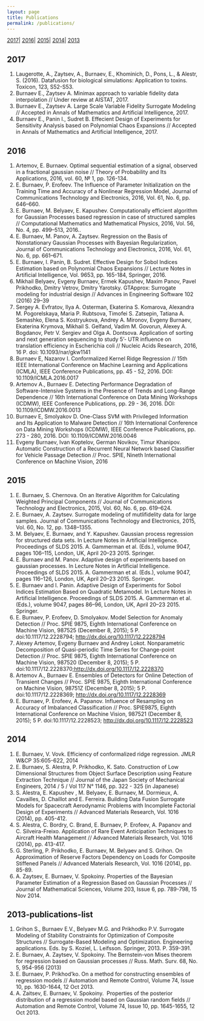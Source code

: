 ```yaml
---
layout: page
title: Publications
permalink: /publications/
---
```


[2017](#2016)|
[2016](#2016)|
[2015](#2015)|
[2014](#2014)|
[2013](#2015)

## **2017**
1.	Laugerotte, A., Zaytsev, A., Burnaev, E., Khominich, D., Pons, L., & Alestr, S. (2016). Datafusion for biological simulations: Application to toxins. Toxicon, 123, S52-S53.
2.	Burnaev E., Zaytsev A. Minimax approach to variable fidelity data interpolation // Under review at AISTAT, 2017.
3.	Burnaev E., Zaytsev A. Large Scale Variable Fidelity Surrogate Modeling // Accepted in Annals of Mathematics and Artificial Intelligence, 2017.
4. Burnaev E., Panin I., Sudret B. Effecient Design of Experiments for Sensitivity Analysis based on Polynomial Chaos Expansions // Accepted in Annals of Mathematics and Artificial Intelligence, 2017.

## **2016**
1.	Artemov, E. Burnaev. Optimal sequential estimation of a signal, observed in a fractional gaussian noise // Theory of Probability and Its Applications, 2016, vol. 60, № 1, pp. 126-134.
2.	E. Burnaev, P. Erofeev. The Influence of Parameter Initialization on the Training Time and Accuracy of a Nonlinear Regression Model, Journal of Communications Technology and Electronics, 2016, Vol. 61, No. 6, pp. 646–660.
3.	E. Burnaev, M. Belyaev, E. Kapushev. Computationally efficient algorithm for Gaussian Processes based regression in case of structured samples // Computational Mathematics and Mathematical Physics, 2016, Vol. 56, No. 4, pp. 499–513, 2016..
4.	E. Burnaev, M. Panov, A. Zaytsev. Regression on the Basis of Nonstationary Gaussian Processes with Bayesian Regularization, Journal of Communications Technology and Electronics, 2016, Vol. 61, No. 6, pp. 661–671.
5.	E. Burnaev, I. Panin, B. Sudret. Effective Design for Sobol Indices Estimation based on Polynomial Chaos Expansions // Lecture Notes in Artificial Intelligence, Vol. 9653, pp. 165-184, Springer, 2016.
6.	Mikhail Belyaev, Evgeny Burnaev, Ermek Kapushev, Maxim Panov, Pavel Prikhodko, Dmitry Vetrov, Dmitry Yarotsky. GTApprox: Surrogate modeling for industrial design // Advances in Engineering Software 102 (2016) 29–39
7.	Sergey A. Evfratov, Ilya A. Osterman, Ekaterina S. Komarova, Alexandra M. Pogorelskaya, Maria P. Rubtsova, Timofei S. Zatsepin, Tatiana A. Semashko, Elena S. Kostryukova, Andrey A. Mironov, Evgeny Burnaev, Ekaterina Krymova, Mikhail S. Gelfand, Vadim M. Govorun, Alexey A. Bogdanov, Petr V. Sergiev and Olga A. Dontsova. Application of sorting and next generation sequencing to study 5’- UTR influence on translation efficiency in Escherichia coli // Nucleic Acids Research, 2016,  16 P. doi: 10.1093/nar/gkw1141
8.	Burnaev E, Nazarov I. Conformalized Kernel Ridge Regression // 15th IEEE International Conference on Machine Learning and Applications (ICMLA), IEEE Conference Publications, pp. 45 - 52, 2016. DOI: 10.1109/ICMLA.2016.0017
9.	Artemov A., Burnaev E. Detecting Performance Degradation of Software-Intensive Systems in the Presence of Trends and Long-Range Dependence // 16th International Conference on Data Mining Workshops (ICDMW), IEEE Conference Publications, pp. 29 - 36, 2016. DOI: 10.1109/ICDMW.2016.0013
10.	Burnaev E, Smolyakov D. One-Class SVM with Privileged Information and Its Application to Malware Detection // 16th International Conference on Data Mining Workshops (ICDMW), IEEE Conference Publications, pp. 273 - 280, 2016. DOI: 10.1109/ICDMW.2016.0046
11.	Evgeny Burnaev, Ivan Koptelov, German Novikov, Timur Khanipov. Automatic Construction of a Recurrent Neural Network based Classifier for Vehicle Passage Detection // Proc. SPIE, Nineth International Conference on Machine Vision, 2016

## **2015**
1.	E. Burnaev, S. Chernova. On an Iterative Algorithm for Calculating Weighted Principal Components // Journal of Communications Technology and Electronics, 2015, Vol. 60, No. 6, pp. 619–624.
2.	E. Burnaev, A. Zaytsev. Surrogate modeling of mutlifidelity data for large samples. Journal of Communications Technology and Electronics, 2015, Vol. 60, No. 12, pp. 1348–1355.
3.	M. Belyaev, E. Burnaev, and Y. Kapushev. Gaussian process regression for structured data sets. In Lecture Notes in Artificial Intelligence. Proceedings of SLDS 2015. A. Gammerman et al. (Eds.), volume 9047, pages 106–115, London, UK, April 20–23 2015. Springer.
4.	E. Burnaev and M. Panov. Adaptive design of experiments based on gaussian processes. In Lecture Notes in Artificial Intelligence. Proceedings of SLDS 2015. A. Gammerman et al. (Eds.), volume 9047, pages 116–126, London, UK, April 20–23 2015. Springer.
5.	E. Burnaev and I. Panin. Adaptive Design of Experiments for Sobol Indices Estimation Based on Quadratic Metamodel. In Lecture Notes in Artificial Intelligence. Proceedings of SLDS 2015. A. Gammerman et al. (Eds.), volume 9047, pages 86–96, London, UK, April 20–23 2015. Springer.
6.	E. Burnaev, P. Erofeev, D. Smolyakov. Model Selection for Anomaly Detection // Proc. SPIE 9875, Eighth International Conference on Machine Vision, 987525 (December 8, 2015); 5 P. doi:10.1117/12.2228794; http://dx.doi.org/10.1117/12.2228794
7.	Alexey Artemov, Evgeny Burnaev and Andrey Lokot. Nonparametric Decomposition of Quasi-periodic Time Series for Change-point Detection // Proc. SPIE 9875, Eighth International Conference on Machine Vision, 987520 (December 8, 2015); 5 P. doi:10.1117/12.2228370;http://dx.doi.org/10.1117/12.2228370
8.	Artemov A., Burnaev E. Ensembles of Detectors for Online Detection of Transient Changes // Proc. SPIE 9875, Eighth International Conference on Machine Vision, 98751Z (December 8, 2015); 5 P. doi:10.1117/12.2228369; http://dx.doi.org/10.1117/12.2228369
9.	E. Burnaev, P. Erofeev, A. Papanov. Influence of Resampling on Accuracy of Imbalanced Classification // Proc. SPIE9875, Eighth International Conference on Machine Vision, 987521 (December 8, 2015); 5 P. doi:10.1117/12.2228523; http://dx.doi.org/10.1117/12.2228523

## **2014**
1.	E. Burnaev, V. Vovk. Efficiency of conformalized ridge regression. JMLR W&CP 35:605-622, 2014
2.	E. Burnaev, S. Alestra, P. Prikhodko, K. Sato. Construction of Low Dimensional Structures from Object Surface Description using Feature Extraction Technique // Journal of the Japan Society of Mechanical Engineers, 2014 / 5 / Vol 117 N° 1146, pp. 322 - 325 (in Japanese)    
3.	S. Alestra, E. Kapushev , M. Belyaev, E. Burnaev, M. Dormieux, A. Cavailles, D. Chaillot and E. Ferreira. Building Data Fusion Surrogate Models for Spacecraft Aerodynamic Problems with Incomplete Factorial Design of Experiments // Advanced Materials Research, Vol. 1016 (2014), pp. 405-412.
4.	S. Alestra, C. Bordry, C. Brand, E. Burnaev, P. Erofeev, A. Papanov and C. Silveira-Freixo. Application of Rare Event Anticipation Techniques to Aircraft Health Management // Advanced Materials Research, Vol. 1016 (2014), pp. 413-417.
5.	G. Sterling, P. Prikhodko, E. Burnaev, M. Belyaev and S. Grihon. On Approximation of Reserve Factors Dependency on Loads for Composite Stiffened Panels // Advanced Materials Research, Vol. 1016 (2014), pp. 85-89. 
6.	A. Zaytsev, E. Burnaev, V. Spokoiny. Properties of the Bayesian Parameter Estimation of a Regression Based on Gaussian Processes // Journal of Mathematical Sciences, Volume 203, Issue 6, pp. 789-798, 15 Nov 2014.

## 2013-publications-list
1.	Grihon S., Burnaev E.V., Belyaev M.G. and Prikhodko P.V. Surrogate Modeling of Stability Constraints for Optimization of Composite Structures // Surrogate-Based Modeling and Optimization. Engineering applications. Eds. by S. Koziel, L. Leifsson. Springer, 2013. P. 359-391.
2.	E. Burnaev, A. Zaytsev, V. Spokoiny. The Bernstein-von Mises theorem for regression based on Gaussian processes // Russ. Math. Surv. 68, No. 5, 954-956 (2013)
3.	E. Burnaev, P. Prikhod’ko. On a method for constructing ensembles of regression models // Automation and Remote Control, Volume 74, Issue 10, pp. 1630-1644, 12 Oct 2013.
4.	A. Zaitsev, E. Burnaev, V. Spokoiny.  Properties of the posterior distribution of a regression model based on Gaussian random fields // Automation and Remote Control, Volume 74, Issue 10, pp. 1645-1655, 12 Oct 2013.
